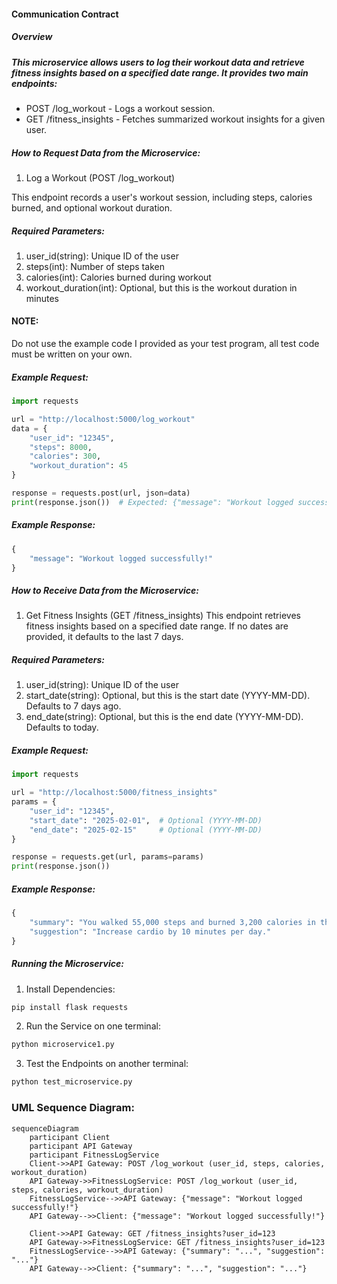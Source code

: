 #### Communication Contract
##### Overview

##### This microservice allows users to log their workout data and retrieve fitness insights based on a specified date range. It provides two main endpoints:

- POST /log_workout - Logs a workout session.
- GET /fitness_insights - Fetches summarized workout insights for a given user.

##### How to Request Data from the Microservice:
1. Log a Workout (POST /log_workout)

This endpoint records a user's workout session, including steps, calories burned, and optional workout duration.

##### Required Parameters:
1. user_id(string): Unique ID of the user
2. steps(int): Number of steps taken
3. calories(int): Calories burned during workout
4. workout_duration(int): Optional, but this is the workout duration in minutes

#### NOTE:
Do not use the example code I provided as your test program, all test code must be written on your own.

##### Example Request:

```python
import requests

url = "http://localhost:5000/log_workout"
data = {
    "user_id": "12345",
    "steps": 8000,
    "calories": 300,
    "workout_duration": 45
}

response = requests.post(url, json=data)
print(response.json())  # Expected: {"message": "Workout logged successfully!"}
```

##### Example Response:

```python
{
    "message": "Workout logged successfully!"
}
```

##### How to Receive Data from the Microservice:
1. Get Fitness Insights (GET /fitness_insights)
This endpoint retrieves fitness insights based on a specified date range. If no dates are provided, it defaults to the last 7 days.

##### Required Parameters:
1. user_id(string): Unique ID of the user
2. start_date(string): Optional,  but this is the start date (YYYY-MM-DD). Defaults to 7 days ago.
3. end_date(string): Optional, but this is the end date (YYYY-MM-DD). Defaults to today.

##### Example Request:

```python
import requests

url = "http://localhost:5000/fitness_insights"
params = {
    "user_id": "12345",
    "start_date": "2025-02-01",  # Optional (YYYY-MM-DD)
    "end_date": "2025-02-15"     # Optional (YYYY-MM-DD)
}

response = requests.get(url, params=params)
print(response.json())
```

##### Example Response:

```python
{
    "summary": "You walked 55,000 steps and burned 3,200 calories in this period.",
    "suggestion": "Increase cardio by 10 minutes per day."
}
```

##### Running the Microservice:
1. Install Dependencies:
```bash
pip install flask requests
```
2. Run the Service on one terminal:
```bash
python microservice1.py
```
3. Test the Endpoints on another terminal:
```bash
python test_microservice.py
```

### UML Sequence Diagram:
```mermaid
sequenceDiagram
    participant Client
    participant API Gateway
    participant FitnessLogService
    Client->>API Gateway: POST /log_workout (user_id, steps, calories, workout_duration)
    API Gateway->>FitnessLogService: POST /log_workout (user_id, steps, calories, workout_duration)
    FitnessLogService-->>API Gateway: {"message": "Workout logged successfully!"}
    API Gateway-->>Client: {"message": "Workout logged successfully!"}

    Client->>API Gateway: GET /fitness_insights?user_id=123
    API Gateway->>FitnessLogService: GET /fitness_insights?user_id=123
    FitnessLogService-->>API Gateway: {"summary": "...", "suggestion": "..."}
    API Gateway-->>Client: {"summary": "...", "suggestion": "..."}
```

